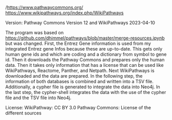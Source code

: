 /https://www.pathwaycommons.org/
https://www.wikipathways.org/index.php/WikiPathways

Version: Pathway Commons Version 12 and WikiPathways 2023-04-10

The program was based on https://github.com/dhimmel/pathways/blob/master/merge-resources.ipynb but was changed.
First, the Entrez Gene information is used from my integrated Entrez gene Infos because these are up-to-date. This gets only human gene ids and which are coding and a dictionary from symbol to gene id.
Then it downloads the Pathway Commons and prepares only the human data. Then it takes only information that has a license that can be used like WikiPathways, Reactome, Panther, and Netpath.
Next WikiPathways is downloaded and the data are prepared.
In the following step, the information of both databases is combined and written into a TSV file. Additionally, a cypher file is generated to integrate the data into Neo4j.
In the last step, the cypher-shell integrates the data with the use of the cypher file and the TSV file into Neo4j.

License: WikiPathway: CC BY 3.0
	Pathway Commons: License of the different sources
		
